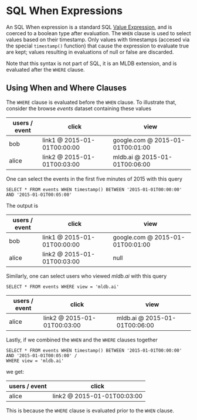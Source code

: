 # SQL When Expressions

An SQL When expression is a standard SQL [Value Expression](ValueExpression.md), and is coerced to a boolean type after evaluation. The `WHEN` clause is used to select values based on their timestamp. Only values with timestamps (accesed via the special `timestamp()` function) that cause the expression to evaluate true are kept; values resulting in evaluations of null or false are discarded.

Note that this syntax is not part of SQL, it is an MLDB extension, and is evaluated after the `WHERE` clause.

## Using When and Where Clauses

The `WHERE` clause is evaluated before the `WHEN` clause.  To illustrate that, consider the
browse _events_ dataset containing these values

| users / event |  click   | view  |
| ----- | --- | --- |
| bob   | link1 @ 2015-01-01T00:00:00 | google.com @ 2015-01-01T00:01:00 | 
| alice | link2 @ 2015-01-01T00:03:00 | mldb.ai @ 2015-01-01T00:06:00 |

One can select the events in the first five minutes of 2015 with this query

```
SELECT * FROM events WHEN timestamp() BETWEEN '2015-01-01T00:00:00' AND '2015-01-01T00:05:00'
```

The output is

| users / event |  click   | view  |
| ----- | --- | --- |
| bob   | link1 @ 2015-01-01T00:00:00 | google.com @ 2015-01-01T00:01:00 | 
| alice | link2 @ 2015-01-01T00:03:00 | null |

Similarly, one can select users who viewed _mldb.ai_ with this query

```
SELECT * FROM events WHERE view = 'mldb.ai'
```

| users / event |  click   | view  |
| ----- | --- | --- |
| alice | link2 @ 2015-01-01T00:03:00 | mldb.ai @ 2015-01-01T00:06:00 |

Lastly, if we combined the `WHEN` and the `WHERE` clauses together 

```
SELECT * FROM events WHEN timestamp() BETWEEN '2015-01-01T00:00:00' AND '2015-01-01T00:05:00' /
WHERE view = 'mldb.ai'
```

we get:

| users / event |  click  |
| ----- | --- | 
| alice | link2 @ 2015-01-01T00:03:00 | 

This is because the `WHERE` clause is evaluated prior to the `WHEN` clause.
